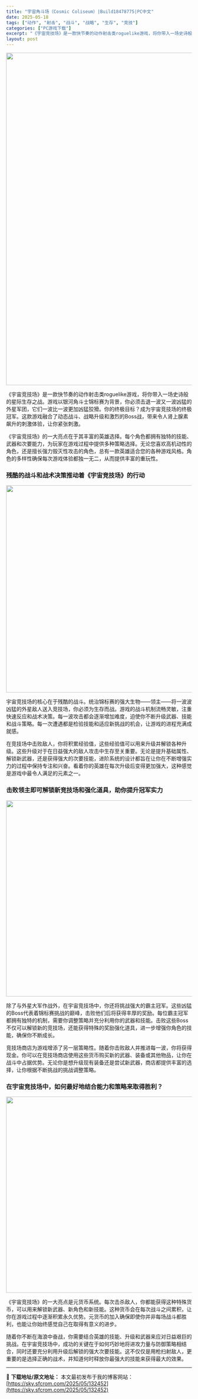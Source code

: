 ```yaml
---
title: "宇宙角斗场（Cosmic Coliseum）|Build18478775|PC中文"
date: 2025-05-18
tags: ["动作", "射击", "战斗", "战略", "生存", "竞技"]
categories: ["PC游戏下载"]
excerpt: "《宇宙竞技场》是一款快节奏的动作射击类roguelike游戏，将你带入一场史诗般的星际生存之战。游戏以银河角斗士锦标赛为背景，你必须击退一波又一波凶猛的外星军团，它们一波比一波更加凶猛狡猾。你的终极目标？成为宇宙竞技场的终极冠军。这款游戏融合了动态战斗、战略升级和激烈的Boss战，带来令人肾上腺素飙&hellip;"
layout: post
---
```


<img class="aligncenter size-full wp-image-132456" src="https://sky.sfcrom.com/wp-content/uploads/2025/05/2025051806205440.webp" alt="" width="600" height="900" />

<span>《宇宙竞技场》是一款快节奏的动作射击类roguelike游戏，将你带入一场史诗般的星际生存之战。游戏以银河角斗士锦标赛为背景，你必须击退一波又一波凶猛的外星军团，它们一波比一波更加凶猛狡猾。你的终极目标？成为宇宙竞技场的终极冠军。这款游戏融合了动态战斗、战略升级和激烈的Boss战，带来令人肾上腺素飙升的刺激体验，让你紧张刺激。</span>

<span>《宇宙竞技场》的一大亮点在于其丰富的英雄选择。每个角色都拥有独特的技能、武器和次要能力，为玩家在游戏过程中提供多种策略选择。无论您喜欢高机动性的角色，还是擅长强力毁灭性攻击的角色，总有一款英雄适合您的各种游戏风格。角色的多样性确保每次游戏体验都独一无二，从而提供丰富的重玩性。</span>
<h3><span>残酷的战斗和战术决策推动着《宇宙竞技场》的行动</span></h3>
<img class="aligncenter size-full wp-image-132455" src="https://sky.sfcrom.com/wp-content/uploads/2025/05/202505180620531.webp" alt="" width="1000" height="561" />

<span>宇宙竞技场的核心​​在于残酷的战斗。统治锦标赛的强大生物——领主——将一波波凶猛的外星敌人送入竞技场，你必须为生存而战。游戏的战斗机制流畅灵敏，注重快速反应和战术决策。每一波攻击都会逐渐增加难度，迫使你不断升级武器、技能和战斗策略。每一次遭遇都是检验技能和适应新挑战的机会，让游戏的进程充满成就感。</span>

<span>在竞技场中击败敌人，你将积累经验值，这些经验值可以用来升级并解锁各种升级。这些升级对于在日益强大的敌人攻击中生存至关重要。无论是提升基础属性、解锁新武器，还是获得强大的次要技能，进阶系统的设计都旨在让你在不断增强实力的过程中保持专注和兴奋。看着你的英雄在每次升级后变得更加强大，这种感觉是游戏中最令人满足的元素之一。</span>
<h3><span>击败领主即可解锁新竞技场和强化道具，助你提升冠军实力</span></h3>
<img class="aligncenter size-full wp-image-132454" src="https://sky.sfcrom.com/wp-content/uploads/2025/05/2025051806205232.webp" alt="" width="1000" height="531" />

<span>除了与外星大军作战外，在宇宙竞技场中，你还将挑战强大的霸主冠军。这些凶猛的Boss代表着锦标赛挑战的巅峰，击败他们后将获得丰厚的奖励。每位霸主冠军都拥有独特的机制，需要你调整策略并充分利用你的武器和技能。击败这些Boss不仅可以解锁新的竞技场，还能获得特殊的奖励强化道具，进一步增强你角色的技能，确保你不断成长。</span>

<span>竞技场商店为游戏增添了另一层策略性。随着你击败敌人并推进每一波，你将获得现金。你可以在竞技场商店使用这些货币购买新的武器、装备或其他物品，让你在战斗中占据优势。无论你是想升级现有装备还是尝试新武器，商店都提供丰富的选择，让你根据不断挑战的挑战调整策略。</span>
<h3><span>在宇宙竞技场中，如何最好地结合能力和策略来取得胜利？</span></h3>
<img class="aligncenter size-full wp-image-132453" src="https://sky.sfcrom.com/wp-content/uploads/2025/05/20250518062051100.webp" alt="" width="1000" height="531" />

<span>《宇宙竞技场》的一大亮点是元货币系统。每次击杀敌人，你都能获得这种特殊货币，可以用来解锁新武器、新角色和新技能。这种货币会在每次战斗之间累积，让你在游戏过程中逐渐积累永久优势。元货币的加入确保即使你并非每场战斗都胜利，也能让你始终感觉自己在取得有意义的进步。</span>

<span>随着你不断在海浪中奋战，你需要结合英雄的技能、升级和武器来应对日益艰巨的挑战。在宇宙竞技场中，成功的关键在于如何巧妙地将进攻力量与防御策略相结合，同时还要充分利用升级后解锁的强大次要技能。这不仅仅是用枪扫射敌人，更重要的是选择正确的战术，并知道何时释放你最强大的技能来获得最大的效果。</span>

---
📖 **下载地址/原文地址：** 本文最初发布于我的博客网站：[https://sky.sfcrom.com/2025/05/132452](https://sky.sfcrom.com/2025/05/132452)
